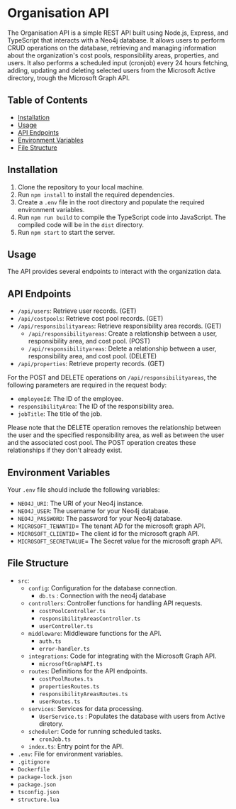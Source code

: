 # Organisation API

The Organisation API is a simple REST API built using Node.js, Express, and TypeScript that interacts with a Neo4j database. It allows users to perform CRUD operations on the database, retrieving and managing information about the organization's cost pools, responsibility areas, properties, and users. It also performs a scheduled input (cronjob) every 24 hours fetching, adding, updating and deleting selected users from the Microsoft Active directory, trough the Microsoft Graph API. 

## Table of Contents

- [Installation](#installation)
- [Usage](#usage)
- [API Endpoints](#api-endpoints)
- [Environment Variables](#environment-variables)
- [File Structure](#file-structure)

## Installation

1. Clone the repository to your local machine.
2. Run `npm install` to install the required dependencies.
3. Create a `.env` file in the root directory and populate the required environment variables.
4. Run `npm run build` to compile the TypeScript code into JavaScript. The compiled code will be in the `dist` directory.
5. Run `npm start` to start the server.

## Usage

The API provides several endpoints to interact with the organization data.

## API Endpoints

- `/api/users`: Retrieve user records. (GET)
- `/api/costpools`: Retrieve cost pool records. (GET)
- `/api/responsibilityareas`: Retrieve responsibility area records. (GET)
  - `/api/responsibilityareas`: Create a relationship between a user, responsibility area, and cost pool. (POST)
  - `/api/responsibilityareas`: Delete a relationship between a user, responsibility area, and cost pool. (DELETE)
- `/api/properties`: Retrieve property records. (GET)

For the POST and DELETE operations on `/api/responsibilityareas`, the following parameters are required in the request body:

- `employeeId`: The ID of the employee.
- `responsibilityArea`: The ID of the responsibility area.
- `jobTitle`: The title of the job.

Please note that the DELETE operation removes the relationship between the user and the specified responsibility area, as well as between the user and the associated cost pool. The POST operation creates these relationships if they don't already exist.

## Environment Variables

Your `.env` file should include the following variables:

- `NEO4J_URI`: The URI of your Neo4j instance.
- `NEO4J_USER`: The username for your Neo4j database.
- `NEO4J_PASSWORD`: The password for your Neo4j database.
- `MICROSOFT_TENANTID`= The tenant AD for the microsoft graph API. 
- `MICROSOFT_CLIENTID`= The client id for the microsoft graph API.
- `MICROSOFT_SECRETVALUE`= The Secret value for the microsoft graph API.

## File Structure

- `src`:
  - `config`: Configuration for the database connection.
    - `db.ts` : Connection with the neo4j database
  - `controllers`: Controller functions for handling API requests.
    - `costPoolController.ts`
    - `responsibilityAreasController.ts`
    - `userController.ts`
  - `middleware`: Middleware functions for the API.
    - `auth.ts`
    - `error-handler.ts`
  - `integrations`: Code for integrating with the Microsoft Graph API.
    - `microsoftGraphAPI.ts`
  - `routes`: Definitions for the API endpoints.
    - `costPoolRoutes.ts`
    - `propertiesRoutes.ts`
    - `responsibilityAreasRoutes.ts`
    - `userRoutes.ts`
  - `services`: Services for data processing.
    - `UserService.ts` : Populates the database with users from Active diretory.
  - `scheduler`: Code for running scheduled tasks.
    - `cronJob.ts`
  - `index.ts`: Entry point for the API.
- `.env`: File for environment variables.
- `.gitignore`
- `Dockerfile`
- `package-lock.json`
- `package.json`
- `tsconfig.json`
- `structure.lua`
